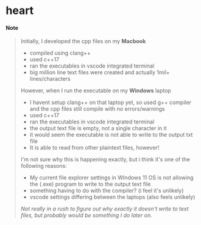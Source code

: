 # heart

#### Note

> Initially, I developed the cpp files on my **Macbook**
>
> - compiled using clang++
> - used c++17
> - ran the executables in vscode integrated terminal
> - big million line text files were created and actually 1mil+ lines/characters
>
> However, when I run the executable on my **Windows** laptop
>
> - I havent setup clang++ on that laptop yet, so used g++ compiler and the cpp files still compile with no errors/warnings
> - used c++17
> - ran the executables in vscode integrated terminal
> - the output text file is empty, not a single character in it
> - it would seem the executable is not able to write to the output txt file
> - It is able to read from other plaintext files, however!
>
> I'm not sure why this is happening exactly, but i think it's one of the following reasons:
>
> - My current file explorer settings in WIndows 11 OS is not allowing the (.exe) program to write to the output text file
> - something having to do with the compiler? (i feel it's unlikely)
> - vscode settings differing between the laptops (also feels unlikely)
>
> *Not really in a rush to figure out why exactly it doesn't write to text files, but probably would be something I do later on.*
